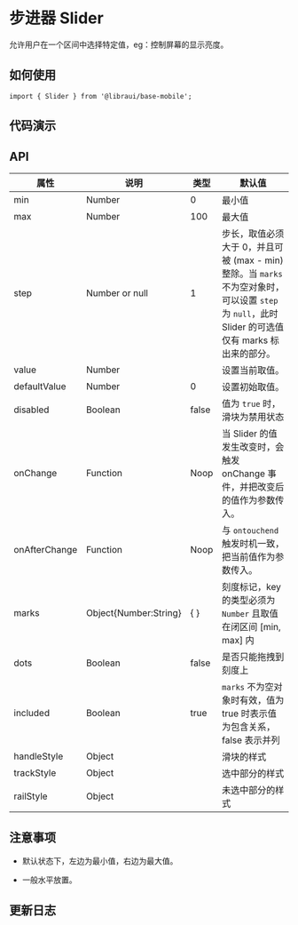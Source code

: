 # 步进器 Slider

允许用户在一个区间中选择特定值，eg：控制屏幕的显示亮度。

## 如何使用

```
import { Slider } from '@libraui/base-mobile';

```

## 代码演示


## API

|属性 | 说明 | 类型 | 默认值
|----|-----|------|------
| min    |  Number     | 0     | 最小值 |
| max    |  Number     | 100    | 最大值 |
| step    |  Number or null     | 1    | 步长，取值必须大于 0，并且可被 (max - min) 整除。当 `marks` 不为空对象时，可以设置 `step` 为 `null`，此时 Slider 的可选值仅有 marks 标出来的部分。 |
| value    |  Number  |     | 设置当前取值。 |
| defaultValue    |  Number   | 0     | 设置初始取值。|
| disabled    |  Boolean     | false    | 值为 `true` 时，滑块为禁用状态 |
| onChange    |  Function     | Noop    | 当 Slider 的值发生改变时，会触发 onChange 事件，并把改变后的值作为参数传入。 |
| onAfterChange    |  Function     | Noop    | 与 `ontouchend` 触发时机一致，把当前值作为参数传入。 |
| marks   |  Object{Number:String}     | { }    | 刻度标记，key 的类型必须为 `Number` 且取值在闭区间 [min, max] 内 |
| dots   |  Boolean     | false    | 是否只能拖拽到刻度上 |
| included  |  Boolean     | true    | `marks` 不为空对象时有效，值为 true 时表示值为包含关系，false 表示并列 |
| handleStyle  |  Object    |    | 滑块的样式  |
| trackStyle  | Object     |    | 选中部分的样式 |
| railStyle  |  Object     |   | 未选中部分的样式 |



## 注意事项

- 默认状态下，左边为最小值，右边为最大值。

- 一般水平放置。

## 更新日志
